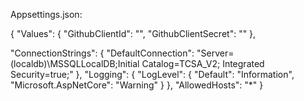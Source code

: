 Appsettings.json:

{
  "Values": {
    "GithubClientId": "",
    "GithubClientSecret": ""
  },

  "ConnectionStrings": {
    "DefaultConnection": "Server=(localdb)\\MSSQLLocalDB;Initial Catalog=TCSA_V2; Integrated Security=true;"
  },
  "Logging": {
    "LogLevel": {
      "Default": "Information",
      "Microsoft.AspNetCore": "Warning"
    }
  },
  "AllowedHosts": "*"
}
